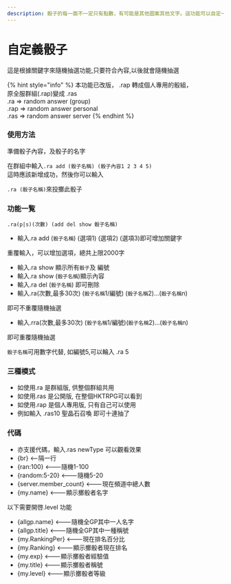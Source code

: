 ```yaml
---
description: 骰子的每一面不一定只有點數，有可能是其他圖案其他文字。這功能可以自定一粒內容由你決定的骰子。
---
```


# 自定義骰子

這是根據關鍵字來隨機抽選功能,只要符合內容,以後就會隨機抽選

{% hint style="info" %}
本功能已改版， .rap 轉成個人專用的骰組， \
原全服群組(.rap)變成 .ras \
.ra => random answer (group) \
.rap => random answer personal \
.ras => random answer server
{% endhint %}

### 使用方法

準備骰子內容，及骰子的名字

在群組中輸入`.ra add (骰子名稱) (骰子內容1 2 3 4 5)`\
這時應該新增成功，然後你可以輸入

`.ra (骰子名稱)`來投擲此骰子

### 功能一覧

`.ra(p|s)(次數) (add del show 骰子名稱)`

* 輸入.ra add (`骰子名稱`) (選項1) (選項2) (選項3)即可增加關鍵字&#x20;

&#x20;     重覆輸入，可以增加選項，總共上限2000字

* 輸入.ra show 顯示所有`骰子`及 編號&#x20;
* 輸入.ra show (`骰子名稱`)顯示內容&#x20;
* 輸入.ra del (`骰子名稱`) 即可刪除&#x20;
* 輸入.ra(次數,最多30次) (`骰子名稱`1/編號) (`骰子名稱`2)...(`骰子名稱`n)&#x20;

&#x20;     即可不重覆隨機抽選&#x20;

* 輸入.rra(次數,最多30次) (`骰子名稱`1/編號)(`骰子名稱`2)...(`骰子名稱`n)&#x20;

&#x20;     即可重覆隨機抽選&#x20;

&#x20; `骰子名稱`可用數字代替, 如編號5,可以輪入 .ra 5&#x20;

### 三種模式

* 如使用.ra 是群組版, 供整個群組共用&#x20;
* 如使用.ras 是公開版, 在整個HKTRPG可以看到&#x20;
* 如使用.rap 是個人專用版, 只有自己可以使用
* 例如輸入 .ras10 聖晶石召喚 即可十連抽了

### 代碼

* 亦支援代碼，輸入.ras newType 可以觀看效果
* {br} <--隔一行
* {ran:100} <---隨機1-100
* {random:5-20} <---隨機5-20
* {server.member\_count} <---現在頻道中總人數
* {my.name} <---顯示擲骰者名字

以下需要開啓.level 功能

* {allgp.name} <---隨機全GP其中一人名字
* {allgp.title} <---隨機全GP其中一種稱號
* {my.RankingPer} <---現在排名百分比
* {my.Ranking} <---顯示擲骰者現在排名
* {my.exp} <---顯示擲骰者經驗值
* {my.title} <---顯示擲骰者稱號
* {my.level} <---顯示擲骰者等級
